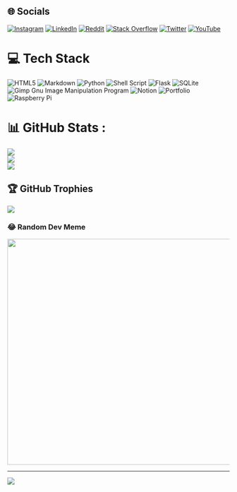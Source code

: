 
## 🌐 Socials
[![Instagram](https://img.shields.io/badge/Instagram-%23E4405F.svg?logo=Instagram&logoColor=white)](https://instagram.com/gw8ndal) [![LinkedIn](https://img.shields.io/badge/LinkedIn-%230077B5.svg?logo=linkedin&logoColor=white)](https://linkedin.com/in/gwendal-troadec) [![Reddit](https://img.shields.io/badge/Reddit-%23FF4500.svg?logo=Reddit&logoColor=white)](https://reddit.com/user/KAYL_reddit) [![Stack Overflow](https://img.shields.io/badge/-Stackoverflow-FE7A16?logo=stack-overflow&logoColor=white)](https://stackoverflow.com/users/13027064) [![Twitter](https://img.shields.io/badge/Twitter-%231DA1F2.svg?logo=Twitter&logoColor=white)](https://twitter.com/gw88ndal) [![YouTube](https://img.shields.io/badge/YouTube-%23FF0000.svg?logo=YouTube&logoColor=white)](https://youtube.com/c/gw8ndal) 

# 💻 Tech Stack
![HTML5](https://img.shields.io/badge/html5-%23E34F26.svg?style=for-the-badge&logo=html5&logoColor=white) ![Markdown](https://img.shields.io/badge/markdown-%23000000.svg?style=for-the-badge&logo=markdown&logoColor=white) ![Python](https://img.shields.io/badge/python-3670A0?style=for-the-badge&logo=python&logoColor=ffdd54) ![Shell Script](https://img.shields.io/badge/shell_script-%23121011.svg?style=for-the-badge&logo=gnu-bash&logoColor=white) ![Flask](https://img.shields.io/badge/flask-%23000.svg?style=for-the-badge&logo=flask&logoColor=white) ![SQLite](https://img.shields.io/badge/sqlite-%2307405e.svg?style=for-the-badge&logo=sqlite&logoColor=white) ![Gimp Gnu Image Manipulation Program](https://img.shields.io/badge/Gimp-657D8B?style=for-the-badge&logo=gimp&logoColor=FFFFFF) ![Notion](https://img.shields.io/badge/Notion-%23000000.svg?style=for-the-badge&logo=notion&logoColor=white) ![Portfolio](https://img.shields.io/badge/Portfolio-%23000000.svg?style=for-the-badge&logo=firefox&logoColor=#FF7139) ![Raspberry Pi](https://img.shields.io/badge/-RaspberryPi-C51A4A?style=for-the-badge&logo=Raspberry-Pi)
# 📊 GitHub Stats :
![](https://github-readme-stats.vercel.app/api?username=gw8ndal&theme=gruvbox&hide_border=true&include_all_commits=false&count_private=false)<br/>
![](https://github-readme-streak-stats.herokuapp.com/?user=gw8ndal&theme=gruvbox&hide_border=true)<br/>
![](https://github-readme-stats.vercel.app/api/top-langs/?username=gw8ndal&theme=gruvbox&hide_border=true&include_all_commits=false&count_private=false&layout=compact)

## 🏆 GitHub Trophies
![](https://github-profile-trophy.vercel.app/?username=gw8ndal&theme=gruvbox&no-frame=true&no-bg=false&margin-w=4)

### 😂 Random Dev Meme
<img src="https://random-memer.herokuapp.com/" width="512px"/>

---
[![](https://visitcount.itsvg.in/api?id=gw8ndal&icon=5&color=3)](https://visitcount.itsvg.in)
